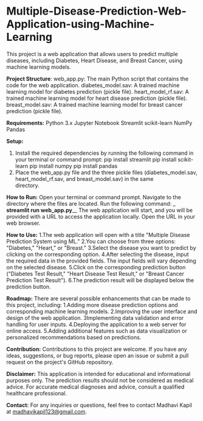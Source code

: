 # Multiple-Disease-Prediction-Web-Application-using-Machine-Learning
This project is a web application that allows users to predict multiple diseases, including Diabetes, Heart Disease, and Breast Cancer, using machine learning models. 

**Project Structure**:
web_app.py: The main Python script that contains the code for the web application.
diabetes_model.sav: A trained machine learning model for diabetes prediction (pickle file).
heart_model_rf.sav: A trained machine learning model for heart disease prediction (pickle file).
breast_model.sav: A trained machine learning model for breast cancer prediction (pickle file).

**Requirements:**
Python 3.x
Jupyter Notebook
Streamlit
scikit-learn
NumPy
Pandas

**Setup:**
1. Install the required dependencies by running the following command in your terminal or command prompt:
   pip install streamlit
   pip install scikit-learn
   pip install numpy
   pip install pandas
2. Place the web_app.py file and the three pickle files (diabetes_model.sav, heart_model_rf.sav, and breast_model.sav) in the same   
   directory.
   
**How to Run:**
Open your terminal or command prompt.
Navigate to the directory where the files are located.
Run the following command:
   _ **streamlit run web_app.py**__
The web application will start, and you will be provided with a URL to access the application locally. Open the URL in your web browser.

**How to Use:**
1.The web application will open with a title "Multiple Disease Prediction System using ML."
2.You can choose from three options: "Diabetes," "Heart," or "Breast."
3.Select the disease you want to predict by clicking on the corresponding option.
4.After selecting the disease, input the required data in the provided fields. The input fields will vary depending on the selected disease.
5.Click on the corresponding prediction button ("Diabetes Test Result," "Heart Disease Test Result," or "Breast Cancer Prediction Test Result").
6.The prediction result will be displayed below the prediction button.

**Roadmap:**
There are several possible enhancements that can be made to this project, including:
1.Adding more disease prediction options and corresponding machine learning models.
2.Improving the user interface and design of the web application.
3Implementing data validation and error handling for user inputs.
4.Deploying the application to a web server for online access.
5.Adding additional features such as data visualization or personalized recommendations based on predictions.

**Contribution:**
Contributions to this project are welcome. If you have any ideas, suggestions, or bug reports, please open an issue or submit a pull request on the project's GitHub repository.

**Disclaimer:**
This application is intended for educational and informational purposes only. The prediction results should not be considered as medical advice. For accurate medical diagnoses and advice, consult a qualified healthcare professional.

**Contact:**
For any inquiries or questions, feel free to contact Madhavi Kapil at madhavikapil123@gmail.com.
